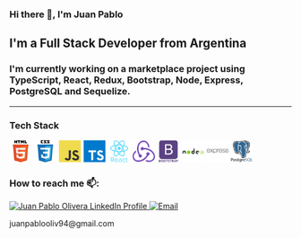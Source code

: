 ### Hi there 👋, I'm Juan Pablo

## I'm a Full Stack Developer from Argentina


### I'm currently working on a marketplace project using TypeScript, React, Redux, Bootstrap, Node, Express, PostgreSQL and Sequelize. 

******

### Tech Stack

<p align="left"> 
  <img src="https://raw.githubusercontent.com/devicons/devicon/master/icons/html5/html5-original-wordmark.svg" alt="html5" width="40" height="40"/>
  <img src="https://raw.githubusercontent.com/devicons/devicon/master/icons/css3/css3-original-wordmark.svg" alt="css3" width="40" height="40"/>
  <img src="https://raw.githubusercontent.com/devicons/devicon/master/icons/javascript/javascript-original.svg" alt="javascript" width="40" height="40"/>
  <img src="https://raw.githubusercontent.com/devicons/devicon/master/icons/typescript/typescript-original.svg" alt="typescript" width="40" height="40"/>
  <img src="https://raw.githubusercontent.com/devicons/devicon/master/icons/react/react-original-wordmark.svg" alt="react" width="40" height="40"/>
  <img src="https://raw.githubusercontent.com/devicons/devicon/master/icons/redux/redux-original.svg" alt="redux" width="40" height="40"/>
  <img src="https://raw.githubusercontent.com/devicons/devicon/master/icons/bootstrap/bootstrap-plain-wordmark.svg" alt="bootstrap" width="40" height="40"/>
  <img src="https://raw.githubusercontent.com/devicons/devicon/master/icons/nodejs/nodejs-original-wordmark.svg" alt="nodejs" width="40" height="40"/>
  <img src="https://raw.githubusercontent.com/devicons/devicon/master/icons/express/express-original-wordmark.svg" alt="express" width="40" height="40"/>
  <img src="https://raw.githubusercontent.com/devicons/devicon/master/icons/postgresql/postgresql-original-wordmark.svg" alt="postgresql" width="40" height="40"/>
</p

******
  
### How to reach me 📫:
   <p>
      <a href="https://www.linkedin.com/in/juan-pablo-olivera/">
         <img src="https://www.vectorlogo.zone/logos/linkedin/linkedin-icon.svg" alt="Juan Pablo Olivera LinkedIn Profile" height="40" width="40">
      </a>   
      <a align='right' href="mailto:juanpablooliv94@gmail.com">
         <img alt="Email" src="https://www.vectorlogo.zone/logos/gmail/gmail-icon.svg" height="40" width="40"/>
      </a>  
   </p>
   <p><label>juanpablooliv94@gmail.com</label></p>
